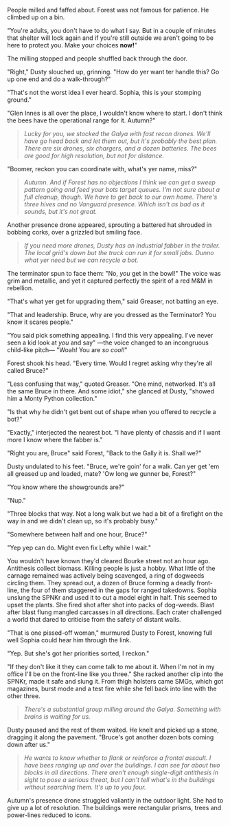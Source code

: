 People milled and faffed about. Forest was not famous for patience. He climbed up on a bin.

"You're adults, you don't have to do what I say. But in a couple of minutes that shelter will lock again and if you're still outside we aren't going to be here to protect you. Make your choices **now!**"

The milling stopped and people shuffled back through the door.

"Right," Dusty slouched up, grinning. "How do yer want ter handle this? Go up one end and do a walk-through?"

"That's not the worst idea I ever heard. Sophia, this is your stomping ground."

"Glen Innes is all over the place, I wouldn't know where to start. I don't think the bees have the operational range for it. Autumn?"

> _Lucky for you, we stocked the Galya with fast recon drones. We'll have go head back and let them out, but it's probably the best plan. There are six drones, six chargers, and a dozen batteries. The bees are good for high resolution, but not for distance._ 

"Boomer, reckon you can coordinate with, what's yer name, miss?"

> _Autumn. And if Forest has no objections I think we can get a sweep pattern going and feed your bots target queues. I'm not sure about a full cleanup, though. We have to get back to our own home. There's three hives and no Vanguard presence. Which isn't as bad as it sounds, but it's not great._

Another presence drone appeared, sprouting a battered hat shrouded in bobbing corks, over a grizzled but smiling face.

> _If you need more drones, Dusty has an industrial fabber in the trailer. The local grid's down but the truck can run it for small jobs. Dunno what yer need but we can recycle a bot._

The terminator spun to face them: "No, _you_ get in the bowl!" The voice was grim and metallic, and yet it captured perfectly the spirit of a red M&M in rebellion.

"That's what yer get for upgrading them," said Greaser, not batting an eye.

"That and leadership. Bruce, why are you dressed as the Terminator? You know it scares people."

"You said pick something appealing. I find this very appealing. I've never seen a kid look at _you_ and say" —the voice changed to an incongruous child-like pitch— "Woah! You are _so cool!_"

Forest shook his head. "Every time. Would I regret asking why they're all called Bruce?"

"Less confusing that way," quoted Greaser. "One mind, networked. It's all the same Bruce in there. And some idiot," she glanced at Dusty, "showed him a Monty Python collection."

"Is that why he didn't get bent out of shape when you offered to recycle a bot?"

"Exactly," interjected the nearest bot. "I have plenty of chassis and if I want more I know where the fabber is."

"Right you are, Bruce" said Forest, "Back to the Gally it is. Shall we?"

Dusty undulated to his feet. "Bruce, we're goin' for a walk. Can yer get 'em all greased up and loaded, mate? 'Ow long we gunner be, Forest?"

"You know where the showgrounds are?"

"Nup."

"Three blocks that way. Not a long walk but we had a bit of a firefight on the way in and we didn't clean up, so it's probably busy."

"Somewhere between half and one hour, Bruce?"

"Yep yep can do. Might even fix Lefty while I wait."

You wouldn't have known they'd cleared Bourke street not an hour ago. Antithesis collect biomass. Killing people is just a hobby. What little of the carnage remained was actively being scavenged, a ring of dogweeds circling them. They spread out, a dozen of Bruce forming a deadly front-line, the four of them staggered in the gaps for ranged takedowns. Sophia unslung the SPNKr and used it to cut a model eight in half. This seemed to upset the plants. She fired shot after shot into packs of dog-weeds. Blast after blast flung mangled carcasses in all directions. Each crater challenged a world that dared to criticise from the safety of distant walls.

"That is one pissed-off woman," murmured Dusty to Forest, knowing full well Sophia could hear him through the link. 

"Yep. But she's got her priorities sorted, I reckon."

"If they don't like it they can come talk to me about it. When I'm not in my office I'll be on the front-line like you three." She racked another clip into the SPNKr, made it safe and slung it. From thigh holsters came SMGs, which got magazines, burst mode and a test fire while she fell back into line with the other three.

> _There's a substantial group milling around the Galya. Something with brains is waiting for us._

Dusty paused and the rest of them waited. He knelt and picked up a stone, dragging it along the pavement. "Bruce's got another dozen bots coming down after us."

> _He wants to know whether to flank or reinforce a frontal assault. I have bees ranging up and over the buildings. I can see for about two blocks in all directions. There aren't enough single-digit antithesis in sight to pose a serious threat, but I can't tell what's in the buildings without searching them. It's up to you four._

Autumn's presence drone struggled valiantly in the outdoor light. She had to give up a lot of resolution. The buildings were rectangular prisms, trees and power-lines reduced to icons.
